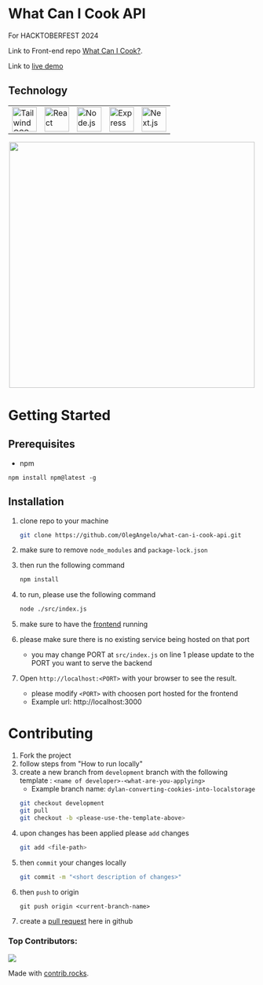 # What Can I Cook API 
For HACKTOBERFEST 2024


Link to Front-end repo [What Can I Cook?](https://github.com/OlegAngelo/what-can-i-cook.git).

Link to [live demo](https://whatcanicookonline.vercel.app/)
## Technology
<div align="center">
	<table>
		<tr>
			<td><img width="50" src="https://user-images.githubusercontent.com/25181517/202896760-337261ed-ee92-4979-84c4-d4b829c7355d.png" alt="Tailwind CSS" title="Tailwind CSS"/></td>
			<td><img width="50" src="https://user-images.githubusercontent.com/25181517/183897015-94a058a6-b86e-4e42-a37f-bf92061753e5.png" alt="React" title="React"/></td>
			<td><img width="50" src="https://user-images.githubusercontent.com/25181517/183568594-85e280a7-0d7e-4d1a-9028-c8c2209e073c.png" alt="Node.js" title="Node.js"/></td>
			<td><img width="50" src="https://user-images.githubusercontent.com/25181517/183859966-a3462d8d-1bc7-4880-b353-e2cbed900ed6.png" alt="Express" title="Express"/></td>
			<td><img width="50" src="https://github.com/marwin1991/profile-technology-icons/assets/136815194/5f8c622c-c217-4649-b0a9-7e0ee24bd704" alt="Next.js" title="Next.js"/></td>
		</tr>
	</table>
</div>

<div align="center">
	<img src="https://github.com/user-attachments/assets/845d392b-e24a-40aa-b7ab-2d27adb062ec" height=500 text-align="center"/>
</div>




# Getting Started

## Prerequisites
- npm
```
npm install npm@latest -g
```

## Installation
1. clone repo to your machine
	```bash
	git clone https://github.com/OlegAngelo/what-can-i-cook-api.git
	```
2. make sure to remove `node_modules` and `package-lock.json`
3. then run the following command
	```bash
	npm install
	```
4. to run, please use the following command

	```bash
	node ./src/index.js 
	```
5. make sure to have the [frontend](https://github.com/OlegAngelo/what-can-i-cook) running
6. please make sure there is no existing service being hosted on that port
	- you may change PORT at `src/index.js` on line 1 please update to the PORT you want to serve the backend
6. Open `http://localhost:<PORT>` with your browser to see the result.
	- please modify `<PORT>` with choosen port hosted for the frontend
	- Example url: http://localhost:3000


# Contributing

1. Fork the project
2. follow steps from "How to run locally"
3. create a new branch from `development` branch with the following template : `<name of developer>-<what-are-you-applying>`
	- Example branch name: `dylan-converting-cookies-into-localstorage`
	```bash
	git checkout development
	git pull
	git checkout -b <please-use-the-template-above>
	```
4. upon changes has been applied please `add` changes
	```bash
	git add <file-path>
	```
5. then `commit` your changes locally
	```bash
	git commit -m "<short description of changes>"
	```
6. then `push` to origin <branch-name>
	```
	git push origin <current-branch-name>
	```
6. create a [pull request](https://github.com/OlegAngelo/what-can-i-cook-api/pulls) here in github



### Top Contributors:
<a href="https://github.com/olegangelo/what-can-i-cook/graphs/contributors">
  <img src="https://contrib.rocks/image?repo=olegangelo/what-can-i-cook" />
</a>

Made with [contrib.rocks](https://contrib.rocks).
